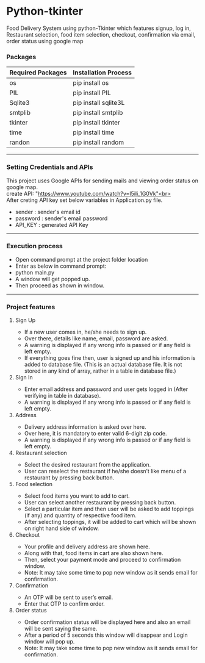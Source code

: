 # Python-tkinter
Food Delivery System using python-Tkinter which features signup, log in, Restaurant selection, food item selection, checkout, confirmation via email, order status using google map
<br>

### Packages

| Required Packages  | Installation Process  |
| ------------------ | --------------------- |
| os  | pip install os  |
| PIL  | pip install PIL  |
| Sqlite3  | pip install sqlite3L  |
| smtplib  | pip install smtplib  |
| tkinter  | pip install tkinter  |
| time  | pip install time  |
| randon  | pip install random  |

***

### Setting Credentials and APIs

This project uses Google APIs for sending mails and viewing order status on google map.<br>
create API: "https://www.youtube.com/watch?v=I5ili_1G0Vk"<br>
<br>
After creting API key set below variables in Application.py file.<br>

<ul>
<li>sender : sender's email id</li>
<li>password : sender's email password</li>
<li>API_KEY : generated API Key</li>
</ul>



***

### Execution process

<ul>
<li>Open command prompt at the project folder location</li>
<li>Enter as below in command prompt:
</li>
<li>python main.py</li>
<li>A window will get popped up.</li>
<li>Then proceed as shown in window.</li>
</ul>

***

### Project features
<ol>
<li>Sign Up</li>
<ul>
<li>If a new user comes in, he/she needs to sign up.</li>
<li>Over there, details like name, email, password are asked.</li>
<li>A warning is displayed if any wrong info is passed or if any field is left empty.</li>
<li>If everything goes fine then, user is signed up and his information is added to database file. (This is an actual database file. It is not stored in any kind of array, rather in a table in database file.)
</li></ul>
<li>Sign In</li>
<ul>
<li>Enter email address and password and user gets logged in (After verifying in table in database).</li>
<li>A warning is displayed if any wrong info is passed or if any field is left empty.</li>
</ul>
<li>Address</li>
<ul>
<li>Delivery address information is asked over here.</li>
<li>Over here, it is mandatory to enter valid 6-digit zip code.</li>
<li>A warning is displayed if any wrong info is passed or if any field is left empty.</li>
</ul>
<li>Restaurant selection</li>
<ul>
<li>Select the desired restaurant from the application.</li>
<li>User can reselect the restaurant if he/she doesn’t like menu of a restaurant by pressing back button.</li>
</ul>
<li>Food selection</li>
<ul>
<li>Select food items you want to add to cart.</li>
<li>User can select another restaurant by pressing back button.</li>
<li>Select a particular item and then user will be asked to add toppings (if any) and quantity of respective food item.</li>
<li>After selecting toppings, it will be added to cart which will be shown on right hand side of window.</li>
</ul>
<li>Checkout</li>
<ul>
<li>Your profile and delivery address are shown here.</li>
<li>Along with that, food items in cart are also shown here.</li>
<li>Then, select your payment mode and proceed to confirmation window.</li>
<li>Note: It may take some time to pop new window as it sends email for confirmation.</li>
</ul>
<li>Confirmation</li>
<ul>
<li>An OTP will be sent to user’s email.</li>
<li>Enter that OTP to confirm order.</li>
</ul>
<li>Order status</li>
<ul>
<li>Order confirmation status will be displayed here and also an email will be sent saying the same.</li>
<li>After a period of 5 seconds this window will disappear and Login window will pop up.</li>
<li>Note: It may take some time to pop new window as it sends email for confirmation.</li>
</ul>
</ol>


